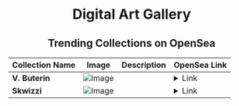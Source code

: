 <div align="center">

# Digital Art Gallery

## Trending Collections on OpenSea

| Collection Name                       | Image                                                                                     | Description                       | OpenSea Link                                                                                          |
|---------------------------------------|-------------------------------------------------------------------------------------------|-----------------------------------|--------------------------------------------------------------------------------------------------------|
| **V. Buterin** | ![Image](https://i.seadn.io/s/raw/files/e629d1ea2cb300ecf3308885d730d616.png?w=500&auto=format?w=200&auto=format) |  | <details><summary>Link</summary>[V. Buterin](https://opensea.io/collection/v-buterin-21)</details> |
| **Skwizzi** | ![Image](https://i.seadn.io/s/raw/files/8346ed98cc3366dc610a44532cfdb33e.png?w=500&auto=format?w=200&auto=format) |  | <details><summary>Link</summary>[Skwizzi](https://opensea.io/collection/skwizzi-9)</details> |

</div>